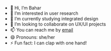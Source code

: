 - 👋 Hi, I’m Bahar
- 👀 I’m interested in user research
- 🌱 I’m currently studying integrated design
- 💞️ I’m looking to collaborate on UX/UI projects
- 📫 You can reach me by [email](mailto:bahare.bahrebar@gmail.com)
- 😄 Pronouns: she/her
- ⚡ Fun fact: I can clap with one hand!
